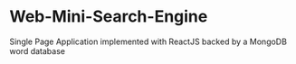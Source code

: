 # Web-Mini-Search-Engine
Single Page Application implemented with ReactJS backed by a MongoDB word database 
